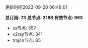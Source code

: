 更新时间2022-09-20 06:48:01

**总订阅: 73**
**总节点: 3188**
**有效节点: 963**
- ss节点: 557
- v2ray节点: 341
- trojan节点: 65
